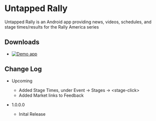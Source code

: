 # Untapped Rally
Untapped Rally is an Android app providing news, videos, schedules, and stage times/results for the Rally America series

## Downloads
 * [![Demo app](https://camo.githubusercontent.com/dc1ffe0e4d25c2c28a69423c3c78000ef7ee96bf/68747470733a2f2f646576656c6f7065722e616e64726f69642e636f6d2f696d616765732f6272616e642f656e5f6170705f7267625f776f5f34352e706e67)](https://play.google.com/store/apps/details?id=com.untappedkegg.rally)

## Change Log

* Upcoming
    - Added Stage Times, under Event -> Stages -> \<stage-click\>
    - Added Market links to Feedback

* 1.0.0.0
    - Inital Release

